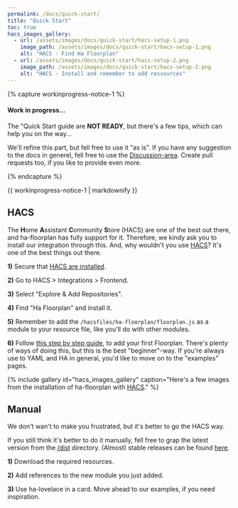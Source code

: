 ```yaml
---
permalink: /docs/quick-start/
title: "Quick Start"
toc: true
hacs_images_gallery:
  - url: /assets/images/docs/quick-start/hacs-setup-1.png
    image_path: /assets/images/docs/quick-start/hacs-setup-1.png
    alt: "HACS - Find Ha Floorplan"
  - url: /assets/images/docs/quick-start/hacs-setup-2.png
    image_path: /assets/images/docs/quick-start/hacs-setup-2.png
    alt: "HACS - Install and remember to add ressources"
---
```



{% capture workinprogress-notice-1 %}
#### Work in progress...

The "Quick Start guide are **NOT READY**, but there's a few tips, which can help you on the way...

We'll refine this part, but fell free to use it "as is". If you have any suggestion to the docs in generel, fell free to use the [Discussion-area](https://github.com/ExperienceLovelace/ha-floorplan/discussions). Create pull requests too, if you like to provide even more.

{% endcapture %}

<div class="notice--warning">{{ workinprogress-notice-1 | markdownify }}</div>



## HACS
The **H**ome **A**ssistant **C**ommunity **S**tore (HACS) are one of the best out there, and ha-floorplan has fully support for it. Therefore, we kindy ask you to install our integration through this. And, why wouldn't you use [HACS](https://hacs.xyz/)? It's one of the best things out there.


 **1)** Secure that [HACS are installed](https://hacs.xyz/docs/installation/installation).
 
 **2)** Go to HACS > Integrations > Frontend.
 
 **3)** Select "Explore & Add Repositories".
 
 **4)** Find "Ha Floorplan" and install it.
 
 **5)** Remember to add the `/hacsfiles/ha-floorplan/floorplan.js` as a module to your resource file, like you'll do with other modules.
 
 **6)** Follow [this step by step guide](https://community.home-assistant.io/t/floorplan-now-available-as-a-lovelace-card/115489/323?u=exetico), to add your first Floorplan. There's plenty of ways of doing this, but this is the best "beginner"-way. If you're always use to YAML and HA in general, you'd like to move on to the "examples" pages.
 
 
{% include gallery id="hacs_images_gallery" caption="Here's a few images from the installation of ha-floorplan with [HACS](https://hacs.xyz/)." %}

                
## Manual

We don't wan't to make you frustrated, but it's better to go the HACS way. 

If you still think it's better to do it manually, fell free to grap the latest version from the [/dist](https://github.com/ExperienceLovelace/ha-floorplan/tree/master/dist) directory. (Almost) stable releases can be found [here](https://github.com/ExperienceLovelace/ha-floorplan/releases).


 **1)** Download the required resources.
 
 **2)** Add references to the new module you just added.
 
 **3)** Use ha-lovelace in a card. Move ahead to our examples, if you need inspiration.


